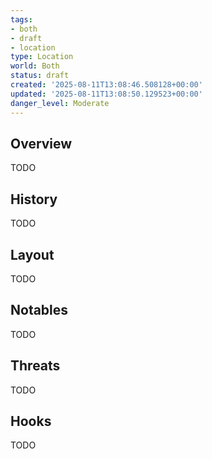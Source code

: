 ```yaml
---
tags:
- both
- draft
- location
type: Location
world: Both
status: draft
created: '2025-08-11T13:08:46.508128+00:00'
updated: '2025-08-11T13:08:50.129523+00:00'
danger_level: Moderate
---
```



## Overview

TODO
## History

TODO
## Layout

TODO
## Notables

TODO
## Threats

TODO
## Hooks

TODO
